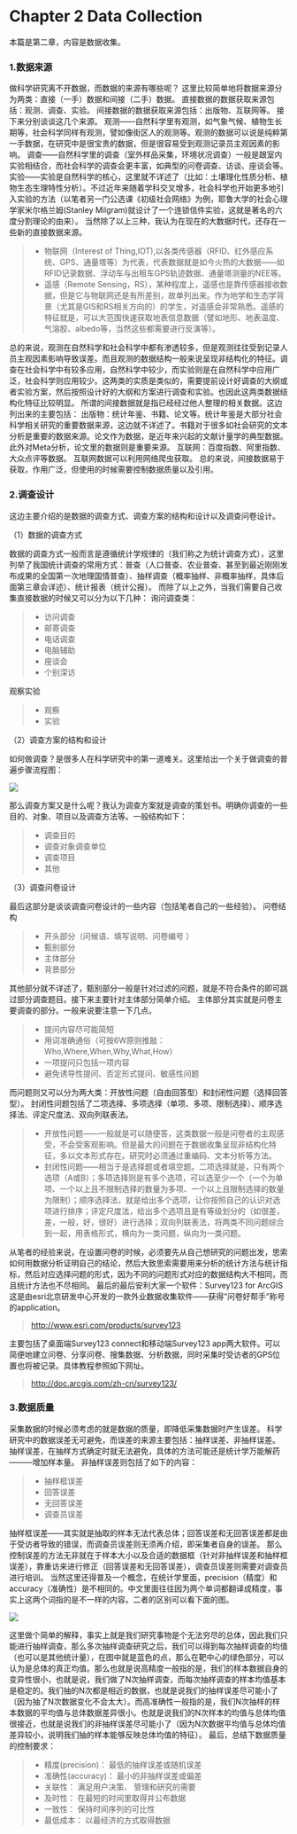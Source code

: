 # Chapter 2 Data Collection
本篇是第二章，内容是数据收集。

### 1.数据来源
做科学研究离不开数据，而数据的来源有哪些呢？
这里比较简单地将数据来源分为两类：直接（一手）数据和间接（二手）数据。
直接数据的数据获取来源包括：观测、调查、实验。
间接数据的数据获取来源包括：出版物、互联网等。
接下来分别谈谈这几个来源。
观测——自然科学里有观测，如气象气候、植物生长期等，社会科学同样有观测，譬如像街区人的观测等。观测的数据可以说是纯粹第一手数据，在研究中是很宝贵的数据，但是很容易受到观测记录员主观因素的影响。
调查——自然科学里的调查（室外样品采集，环境状况调查）一般是跟室内实验相结合，而社会科学的调查会更丰富，如典型的问卷调查、访谈、座谈会等。
实验——实验是自然科学的核心，这里就不详述了（比如：土壤理化性质分析、植物生态生理特性分析）。不过近年来随着学科交叉增多，社会科学也开始更多地引入实验的方法（以笔者另一门公选课《初级社会网络》为例，耶鲁大学的社会心理学家米尔格兰姆(Stanley Milgram)就设计了一个连锁信件实验，这就是著名的六度分割理论的由来）。
当然除了以上三种，我认为在现在的大数据时代，还存在一些新的直接数据来源。
> * 物联网（Interest of Thing,IOT),以各类传感器（RFID、红外感应系统、GPS、通量塔等）为代表，代表数据就是如今火热的大数据——如RFID记录数据、浮动车与出租车GPS轨迹数据、通量塔测量的NEE等。
> * 遥感（Remote Sensing，RS），某种程度上，遥感也是靠传感器接收数据，但是它与物联网还是有所差别，故单列出来。作为地学和生态学背景（尤其是GIS和RS相关方向的）的学生，对遥感会非常熟悉。遥感的特征就是，可以大范围快速获取地表信息数据（譬如地形、地表温度、气溶胶、albedo等，当然这些都需要进行反演等）。

总的来说，观测在自然科学和社会科学中都有渗透较多，但是观测往往受到记录人员主观因素影响导致误差。而且观测的数据结构一般来说呈现非结构化的特征。调查在社会科学中有较多应用，自然科学中较少，而实验则是在自然科学中应用广泛，社会科学则应用较少。这两类的实质是类似的，需要提前设计好调查的大纲或者实验方案，然后按照设计好的大纲和方案进行调查和实验。也因此这两类数据结构化特征比较明显。
所谓的间接数据就是指已经经过他人整理的相关数据。这边列出来的主要包括：
出版物：统计年鉴、书籍、论文等。统计年鉴是大部分社会科学相关研究的重要数据来源，这边就不详述了。书籍对于很多如社会研究的文本分析是重要的数据来源。论文作为数据，是近年来兴起的文献计量学的典型数据。此外对Meta分析，论文里的数据则是重要来源。
互联网：百度指数、阿里指数、大众点评等数据。
互联网数据可以利用网络爬虫获取。
总的来说，间接数据易于获取，作用广泛，但使用的时候需要控制数据质量以及引用。
### 2.调查设计
这边主要介绍的是数据的调查方式、调查方案的结构和设计以及调查问卷设计。

（1）数据的调查方式

数据的调查方式一般而言是遵循统计学规律的（我们称之为统计调查方式），这里列举了我国统计调查的常用方式：普查（人口普查、农业普查、甚至到最近刚刚发布成果的全国第一次地理国情普查）、抽样调查（概率抽样、非概率抽样，具体后面第三章会详述）、统计报表（统计公报）。
而除了以上之外，当我们需要自己收集直接数据的时候又可以分为以下几种：
询问调查类：
> * 访问调查
> * 邮寄调查
> * 电话调查
> * 电脑辅助
> * 座谈会
> * 个别深访

观察实验
> * 观察
> * 实验

（2）调查方案的结构和设计

如何做调查？是很多人在科学研究中的第一道难关。这里给出一个关于做调查的普遍步骤流程图：

![](http://blog.gisersqdai.top/QQ%E6%88%AA%E5%9B%BE20170504194426.jpg)

那么调查方案又是什么呢？我认为调查方案就是调查的策划书。明确你调查的一些目的、对象、项目以及调查方法等。一般结构如下：
> * 调查目的
> * 调查对象调查单位
> * 调查项目
> * 其他

（3）调查问卷设计

最后这部分是谈谈调查问卷设计的一些内容（包括笔者自己的一些经验）。
问卷结构
> * 开头部分（问候语、填写说明、问卷编号 ） 
> * 甄别部分
> * 主体部分
> * 背景部分

其他部分就不详述了，甄别部分一般是针对过滤的问题，就是不符合条件的即可跳过部分调查题目。接下来主要针对主体部分简单介绍。
主体部分其实就是问卷主要调查的部分。一般来说要注意一下几点。
> * 提问内容尽可能简短
> * 用词准确通俗（可按6W原则推敲：Who,Where,When,Why,What,How）
> * 一项提问只包括一项内容
> * 避免诱导性提问、否定形式提问、敏感性问题

而问题则又可以分为两大类：开放性问题（自由回答型）和封闭性问题（选择回答型）。
封闭性问题包括了二项选择、多项选择（单项、多项、限制选择）、顺序选择法、评定尺度法、双向列联表法。
> * 开放性问题——一般就是可以随便答，这类数据一般是问卷者的主观感受，不会受客观影响。但是最大的问题在于数据收集呈现非结构化特征，多以文本形式存在。研究时必须通过重编码、文本分析等方法。
> * 封闭性问题——相当于是选择题或者填空题。二项选择就是，只有两个选项（A或B）；多项选择则是有多个选项，可以选至少一个（一个为单项、一个以上且不限制选择的数量为多项、一个以上且限制选择的数量为限制）；顺序选择法，就是给出多个选项，让你按照自己的认识对选项进行排序；评定尺度法，给出多个选项且是有等级划分的（如很差，差，一般，好，很好）进行选择；双向列联表法，将两类不同问题综合到一起，用表格形式，横向为一类问题，纵向为一类问题。

从笔者的经验来说，在设置问卷的时候，必须要先从自己想研究的问题出发，思索如何用数据分析证明自己的结论，然后大致思索需要用来分析的统计方法与统计指标，然后对应选择问题的形式，因为不同的问题形式对应的数据结构大不相同，而且统计方法也不尽相同。
最后的最后安利大家一个软件：Survey123 for ArcGIS
这是由esri北京研发中心开发的一款外业数据收集软件——获得“问卷好帮手”称号的application。
> http://www.esri.com/products/survey123

主要包括了桌面端Survey123 connect和移动端Survey123 app两大软件。可以简便地建立问卷、分享问卷、搜集数据、分析数据，同时采集时受访者的GPS位置也将被记录。具体教程参照如下网址。

> http://doc.arcgis.com/zh-cn/survey123/

### 3.数据质量
采集数据的时候必须考虑的就是数据的质量，即降低采集数据时产生误差。
科学研究中的数据误差无可避免，而误差的来源主要包括：抽样误差、非抽样误差。
抽样误差，在抽样方式确定时就无法避免，具体的方法可能还是统计学万能解药———增加样本量。
非抽样误差则包括了如下的内容：
> * 抽样框误差
> * 回答误差
> * 无回答误差
> * 调查员误差

抽样框误差——其实就是抽取的样本无法代表总体；回答误差和无回答误差都是由于受访者导致的错误，而调查员误差则无须再介绍，即采集者自身的误差。
那么控制误差的方法无非就在于样本大小以及合适的数据框（针对非抽样误差和抽样框误差），靠重访来进行修正（回答误差和无回答误差），调查员误差则需要对调查员进行培训。
当然这里还得普及一个概念，在统计学里面，precision（精度）和accuracy（准确性）是不相同的。中文里面往往因为两个单词都翻译成精度，事实上这两个词指的是不一样的内容。二者的区别可以看下面的图。

![](http://blog.gisersqdai.top/QQ%E6%88%AA%E5%9B%BE20170504192802.jpg)

这里做个简单的解释，事实上就是我们研究事物是个无法穷尽的总体，因此我们只能进行抽样调查，那么多次抽样调查研究之后，我们可以得到每次抽样调查的均值（也可以是其他统计量），在图中就是蓝色的点，那么在靶中心的绿色部分，可以认为是总体的真正均值。那么也就是说高精度一般指的是，我们的样本数据自身的变异性很小，也就是说，我们做了N次抽样调查，而每次抽样调查的样本均值基本是稳定的。我们抽的N次都是相近的数据，也就是说我们的抽样误差尽可能小了（因为抽了N次数据变化不会太大）。而高准确性一般指的是，我们N次抽样的样本数据的平均值与总体数据差异很小。也就是说我们的N次样本的均值与总体均值很接近，也就是说我们的非抽样误差尽可能小了（因为N次数据平均值与总体均值差异较小，说明我们抽的样本能够反映总体均值的特征）。
最后，总结下数据质量的控制要求：
> * 精度(precision)： 最低的抽样误差或随机误差
> * 准确性(accuracy)： 最小的非抽样误差或偏差
> * 关联性： 满足用户决策、 管理和研究的需要
> * 及时性： 在最短的时间里取得并公布数据
> * 一致性： 保持时间序列的可比性
> * 最低成本： 以最经济的方式取得数据